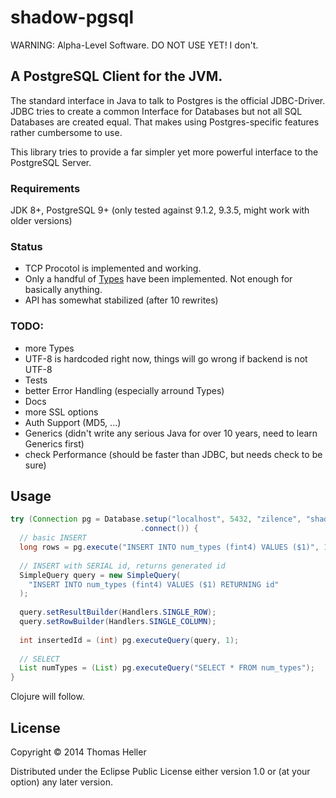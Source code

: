 # shadow-pgsql

WARNING: Alpha-Level Software. DO NOT USE YET! I don't.

## A PostgreSQL Client for the JVM.

The standard interface in Java to talk to Postgres is the official JDBC-Driver. JDBC tries to
create a common Interface for Databases but not all SQL Databases are created equal. That
makes using Postgres-specific features rather cumbersome to use.

This library tries to provide a far simpler yet more powerful interface to the PostgreSQL Server.

### Requirements

JDK 8+, PostgreSQL 9+ (only tested against 9.1.2, 9.3.5, might work with older versions)

### Status

- TCP Procotol is implemented and working.
- Only a handful of [Types](https://github.com/thheller/shadow-pgsql/tree/master/src/java/shadow/pgsql/types) have been implemented. Not enough for basically anything.
- API has somewhat stabilized (after 10 rewrites)

### TODO:

- more Types
- UTF-8 is hardcoded right now, things will go wrong if backend is not UTF-8
- Tests
- better Error Handling (especially arround Types)
- Docs
- more SSL options
- Auth Support (MD5, ...)
- Generics (didn't write any serious Java for over 10 years, need to learn Generics first)
- check Performance (should be faster than JDBC, but needs check to be sure)


## Usage

```java
try (Connection pg = Database.setup("localhost", 5432, "zilence", "shadow_pgsql")
                             .connect()) {
  // basic INSERT
  long rows = pg.execute("INSERT INTO num_types (fint4) VALUES ($1)", 1);
  
  // INSERT with SERIAL id, returns generated id
  SimpleQuery query = new SimpleQuery(
    "INSERT INTO num_types (fint4) VALUES ($1) RETURNING id"
  );
  
  query.setResultBuilder(Handlers.SINGLE_ROW);
  query.setRowBuilder(Handlers.SINGLE_COLUMN);
  
  int insertedId = (int) pg.executeQuery(query, 1);
  
  // SELECT
  List numTypes = (List) pg.executeQuery("SELECT * FROM num_types");
}

```

Clojure will follow.

## License

Copyright © 2014 Thomas Heller

Distributed under the Eclipse Public License either version 1.0 or (at
your option) any later version.
